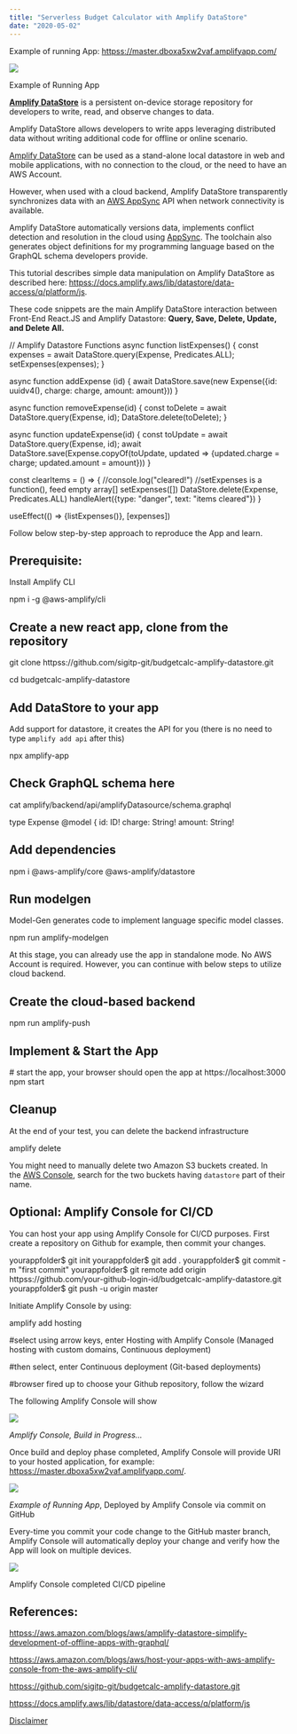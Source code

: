 ```yaml
---
title: "Serverless Budget Calculator with Amplify DataStore"
date: "2020-05-02"
---
```


Example of running App: [httpss://master.dboxa5xw2vaf.amplifyapp.com/](httpss://master.dboxa5xw2vaf.amplifyapp.com/)

![](httpss://sigit.cloud/wp-content/uploads/2020/05/Screen-Shot-2020-05-02-at-6.24.10-PM-1024x719.png)

Example of Running App

**[Amplify DataStore](httpss://aws-amplify.github.io/docs/js/datastore)** is a persistent on-device storage repository for developers to write, read, and observe changes to data. 

Amplify DataStore allows developers to write apps leveraging distributed data without writing additional code for offline or online scenario. 

[Amplify DataStore](httpss://aws-amplify.github.io/docs/js/datastore) can be used as a stand-alone local datastore in web and mobile applications, with no connection to the cloud, or the need to have an AWS Account.

However, when used with a cloud backend, Amplify DataStore transparently synchronizes data with an [AWS AppSync](httpss://aws.amazon.com/appsync/) API when network connectivity is available. 

Amplify DataStore automatically versions data, implements conflict detection and resolution in the cloud using [AppSync](httpss://aws.amazon.com/appsync/). The toolchain also generates object definitions for my programming language based on the GraphQL schema developers provide.

This tutorial describes simple data manipulation on Amplify DataStore as described here: [httpss://docs.amplify.aws/lib/datastore/data-access/q/platform/js](httpss://docs.amplify.aws/lib/datastore/data-access/q/platform/js).

These code snippets are the main Amplify DataStore interaction between Front-End React.JS and Amplify Datastore: **Query, Save, Delete, Update, and Delete All.**

// Amplify Datastore Functions
async function listExpenses() {
const expenses = await DataStore.query(Expense, Predicates.ALL);
setExpenses(expenses);
}

async function addExpense (id) {
await DataStore.save(new Expense({id: uuidv4(), charge: charge, amount: amount}))
}

async function removeExpense(id) {
const toDelete = await DataStore.query(Expense, id);
DataStore.delete(toDelete);
}

async function updateExpense(id) {
const toUpdate = await DataStore.query(Expense, id);
await DataStore.save(Expense.copyOf(toUpdate, updated => {updated.charge = charge; updated.amount = amount}))
}

const clearItems = () => {
//console.log("cleared!")
//setExpenses is a function(), feed empty array\[\]
setExpenses(\[\])
DataStore.delete(Expense, Predicates.ALL)
handleAlert({type: "danger", text: "items cleared"})
}

useEffect(() => {listExpenses()}, \[expenses\])

Follow below step-by-step approach to reproduce the App and learn.

## Prerequisite:

Install Amplify CLI

npm i -g @aws-amplify/cli

## [](httpss://github.com/sebsto/amplify-datastore-js-e2e#create-a-new-react-app)Create a new react app, clone from the repository

git clone httpss://github.com/sigitp-git/budgetcalc-amplify-datastore.git

cd budgetcalc-amplify-datastore

## [](httpss://github.com/sebsto/amplify-datastore-js-e2e#add-datastore-to-your-app)Add DataStore to your app

Add support for datastore, it creates the API for you (there is no need to type `amplify add api` after this)

npx amplify-app

## [](httpss://github.com/sebsto/amplify-datastore-js-e2e#add-our-graphql-schema)Check GraphQL schema here

cat amplify/backend/api/amplifyDatasource/schema.graphql

type Expense @model {
id: ID!
charge: String!
amount: String!

## [](httpss://github.com/sebsto/amplify-datastore-js-e2e#add-dependencies)Add dependencies

npm i @aws-amplify/core @aws-amplify/datastore 

## [](httpss://github.com/sebsto/amplify-datastore-js-e2e#run-modelgen)Run modelgen

Model-Gen generates code to implement language specific model classes.

npm run amplify-modelgen

At this stage, you can already use the app in standalone mode. No AWS Account is required. However, you can continue with below steps to utilize cloud backend.

## [](httpss://github.com/sebsto/amplify-datastore-js-e2e#create-the-cloud-based-backend)Create the cloud-based backend

npm run amplify-push

## [](httpss://github.com/sebsto/amplify-datastore-js-e2e#implement--start-the-app)Implement & Start the App

\# start the app, your browser should open the app at https://localhost:3000
npm start

## [](httpss://github.com/sebsto/amplify-datastore-js-e2e#cleanup)Cleanup

At the end of your test, you can delete the backend infrastructure

amplify delete

You might need to manually delete two Amazon S3 buckets created. In the [AWS Console](httpss://s3.console.aws.amazon.com/s3/home), search for the two buckets having `datastore` part of their name.

## Optional: Amplify Console for CI/CD

You can host your app using Amplify Console for CI/CD purposes. First create a repository on Github for example, then commit your changes.

yourappfolder$ git init
yourappfolder$ git add .
yourappfolder$ git commit -m "first commit"
yourappfolder$ git remote add origin httpss://github.com/your-github-login-id/budgetcalc-amplify-datastore.git
yourappfolder$ git push -u origin master

Initiate Amplify Console by using:

amplify add hosting

#select using arrow keys, enter
Hosting with Amplify Console (Managed hosting with custom domains, Continuous deployment)

#then select, enter
Continuous deployment (Git-based deployments)

#browser fired up to choose your Github repository, follow the wizard

The following Amplify Console will show

![](httpss://sigit.cloud/wp-content/uploads/2020/05/Screen-Shot-2020-05-02-at-5.47.15-PM-1-1024x435.png)

_Amplify Console, Build in Progress..._

Once build and deploy phase completed, Amplify Console will provide URI to your hosted application, for example: [httpss://master.dboxa5xw2vaf.amplifyapp.com/](httpss://master.dboxa5xw2vaf.amplifyapp.com/).

![](httpss://www.sigit.cloud/wp-content/uploads/2020/05/Screen-Shot-2020-05-03-at-12.31.09-AM-1024x788.png)

_Example of Running App_, Deployed by Amplify Console via commit on GitHub

Every-time you commit your code change to the GitHub master branch, Amplify Console will automatically deploy your change and verify how the App will look on multiple devices.

![](httpss://www.sigit.cloud/wp-content/uploads/2020/05/Screen-Shot-2020-05-03-at-12.40.39-AM-1024x511.png)

Amplify Console completed CI/CD pipeline

## References:

[httpss://aws.amazon.com/blogs/aws/amplify-datastore-simplify-development-of-offline-apps-with-graphql/](httpss://aws.amazon.com/blogs/aws/amplify-datastore-simplify-development-of-offline-apps-with-graphql/)

[httpss://aws.amazon.com/blogs/aws/host-your-apps-with-aws-amplify-console-from-the-aws-amplify-cli/](httpss://aws.amazon.com/blogs/aws/host-your-apps-with-aws-amplify-console-from-the-aws-amplify-cli/)

[httpss://github.com/sigitp-git/budgetcalc-amplify-datastore.git](httpss://github.com/sigitp-git/budgetcalc-amplify-datastore.git)

[httpss://docs.amplify.aws/lib/datastore/data-access/q/platform/js](httpss://docs.amplify.aws/lib/datastore/data-access/q/platform/js)

[Disclaimer](httpss://www.sigit.cloud/disclaimer/)
